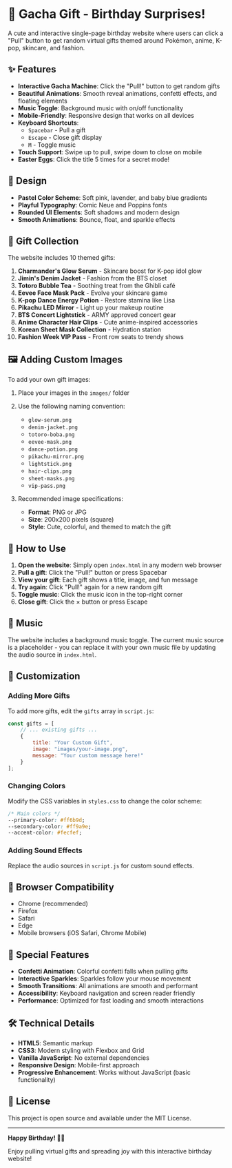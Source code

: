 # 🎁 Gacha Gift - Birthday Surprises!

A cute and interactive single-page birthday website where users can click a "Pull" button to get random virtual gifts themed around Pokémon, anime, K-pop, skincare, and fashion.

## ✨ Features

- **Interactive Gacha Machine**: Click the "Pull!" button to get random gifts
- **Beautiful Animations**: Smooth reveal animations, confetti effects, and floating elements
- **Music Toggle**: Background music with on/off functionality
- **Mobile-Friendly**: Responsive design that works on all devices
- **Keyboard Shortcuts**: 
  - `Spacebar` - Pull a gift
  - `Escape` - Close gift display
  - `M` - Toggle music
- **Touch Support**: Swipe up to pull, swipe down to close on mobile
- **Easter Eggs**: Click the title 5 times for a secret mode!

## 🎨 Design

- **Pastel Color Scheme**: Soft pink, lavender, and baby blue gradients
- **Playful Typography**: Comic Neue and Poppins fonts
- **Rounded UI Elements**: Soft shadows and modern design
- **Smooth Animations**: Bounce, float, and sparkle effects

## 🎁 Gift Collection

The website includes 10 themed gifts:

1. **Charmander's Glow Serum** - Skincare boost for K-pop idol glow
2. **Jimin's Denim Jacket** - Fashion from the BTS closet
3. **Totoro Bubble Tea** - Soothing treat from the Ghibli café
4. **Eevee Face Mask Pack** - Evolve your skincare game
5. **K-pop Dance Energy Potion** - Restore stamina like Lisa
6. **Pikachu LED Mirror** - Light up your makeup routine
7. **BTS Concert Lightstick** - ARMY approved concert gear
8. **Anime Character Hair Clips** - Cute anime-inspired accessories
9. **Korean Sheet Mask Collection** - Hydration station
10. **Fashion Week VIP Pass** - Front row seats to trendy shows

## 🖼️ Adding Custom Images

To add your own gift images:

1. Place your images in the `images/` folder
2. Use the following naming convention:
   - `glow-serum.png`
   - `denim-jacket.png`
   - `totoro-boba.png`
   - `eevee-mask.png`
   - `dance-potion.png`
   - `pikachu-mirror.png`
   - `lightstick.png`
   - `hair-clips.png`
   - `sheet-masks.png`
   - `vip-pass.png`

3. Recommended image specifications:
   - **Format**: PNG or JPG
   - **Size**: 200x200 pixels (square)
   - **Style**: Cute, colorful, and themed to match the gift

## 🚀 How to Use

1. **Open the website**: Simply open `index.html` in any modern web browser
2. **Pull a gift**: Click the "Pull!" button or press Spacebar
3. **View your gift**: Each gift shows a title, image, and fun message
4. **Try again**: Click "Pull!" again for a new random gift
5. **Toggle music**: Click the music icon in the top-right corner
6. **Close gift**: Click the × button or press Escape

## 🎵 Music

The website includes a background music toggle. The current music source is a placeholder - you can replace it with your own music file by updating the audio source in `index.html`.

## 🎯 Customization

### Adding More Gifts

To add more gifts, edit the `gifts` array in `script.js`:

```javascript
const gifts = [
    // ... existing gifts ...
    {
        title: "Your Custom Gift",
        image: "images/your-image.png",
        message: "Your custom message here!"
    }
];
```

### Changing Colors

Modify the CSS variables in `styles.css` to change the color scheme:

```css
/* Main colors */
--primary-color: #ff6b9d;
--secondary-color: #ff9a9e;
--accent-color: #fecfef;
```

### Adding Sound Effects

Replace the audio sources in `script.js` for custom sound effects.

## 📱 Browser Compatibility

- Chrome (recommended)
- Firefox
- Safari
- Edge
- Mobile browsers (iOS Safari, Chrome Mobile)

## 🎉 Special Features

- **Confetti Animation**: Colorful confetti falls when pulling gifts
- **Interactive Sparkles**: Sparkles follow your mouse movement
- **Smooth Transitions**: All animations are smooth and performant
- **Accessibility**: Keyboard navigation and screen reader friendly
- **Performance**: Optimized for fast loading and smooth interactions

## 🛠️ Technical Details

- **HTML5**: Semantic markup
- **CSS3**: Modern styling with Flexbox and Grid
- **Vanilla JavaScript**: No external dependencies
- **Responsive Design**: Mobile-first approach
- **Progressive Enhancement**: Works without JavaScript (basic functionality)

## 📄 License

This project is open source and available under the MIT License.

---

**Happy Birthday! 🎂✨**

Enjoy pulling virtual gifts and spreading joy with this interactive birthday website! 